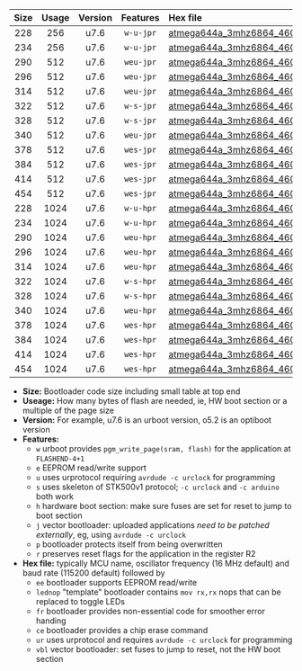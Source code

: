 |Size|Usage|Version|Features|Hex file|
|:-:|:-:|:-:|:-:|:--|
|228|256|u7.6|`w-u-jpr`|[atmega644a_3mhz6864_460800bps_ur_vbl.hex](https://raw.githubusercontent.com/stefanrueger/urboot/main/atmega644a_3mhz6864_460800bps_ur_vbl.hex)|
|234|256|u7.6|`w-u-jpr`|[atmega644a_3mhz6864_460800bps_lednop_ur_vbl.hex](https://raw.githubusercontent.com/stefanrueger/urboot/main/atmega644a_3mhz6864_460800bps_lednop_ur_vbl.hex)|
|290|512|u7.6|`weu-jpr`|[atmega644a_3mhz6864_460800bps_ee_ur_vbl.hex](https://raw.githubusercontent.com/stefanrueger/urboot/main/atmega644a_3mhz6864_460800bps_ee_ur_vbl.hex)|
|296|512|u7.6|`weu-jpr`|[atmega644a_3mhz6864_460800bps_ee_lednop_ur_vbl.hex](https://raw.githubusercontent.com/stefanrueger/urboot/main/atmega644a_3mhz6864_460800bps_ee_lednop_ur_vbl.hex)|
|314|512|u7.6|`weu-jpr`|[atmega644a_3mhz6864_460800bps_ee_lednop_fr_ur_vbl.hex](https://raw.githubusercontent.com/stefanrueger/urboot/main/atmega644a_3mhz6864_460800bps_ee_lednop_fr_ur_vbl.hex)|
|322|512|u7.6|`w-s-jpr`|[atmega644a_3mhz6864_460800bps_vbl.hex](https://raw.githubusercontent.com/stefanrueger/urboot/main/atmega644a_3mhz6864_460800bps_vbl.hex)|
|328|512|u7.6|`w-s-jpr`|[atmega644a_3mhz6864_460800bps_lednop_vbl.hex](https://raw.githubusercontent.com/stefanrueger/urboot/main/atmega644a_3mhz6864_460800bps_lednop_vbl.hex)|
|340|512|u7.6|`weu-jpr`|[atmega644a_3mhz6864_460800bps_ee_lednop_fr_ce_ur_vbl.hex](https://raw.githubusercontent.com/stefanrueger/urboot/main/atmega644a_3mhz6864_460800bps_ee_lednop_fr_ce_ur_vbl.hex)|
|378|512|u7.6|`wes-jpr`|[atmega644a_3mhz6864_460800bps_ee_vbl.hex](https://raw.githubusercontent.com/stefanrueger/urboot/main/atmega644a_3mhz6864_460800bps_ee_vbl.hex)|
|384|512|u7.6|`wes-jpr`|[atmega644a_3mhz6864_460800bps_ee_lednop_vbl.hex](https://raw.githubusercontent.com/stefanrueger/urboot/main/atmega644a_3mhz6864_460800bps_ee_lednop_vbl.hex)|
|414|512|u7.6|`wes-jpr`|[atmega644a_3mhz6864_460800bps_ee_lednop_fr_vbl.hex](https://raw.githubusercontent.com/stefanrueger/urboot/main/atmega644a_3mhz6864_460800bps_ee_lednop_fr_vbl.hex)|
|454|512|u7.6|`wes-jpr`|[atmega644a_3mhz6864_460800bps_ee_lednop_fr_ce_vbl.hex](https://raw.githubusercontent.com/stefanrueger/urboot/main/atmega644a_3mhz6864_460800bps_ee_lednop_fr_ce_vbl.hex)|
|228|1024|u7.6|`w-u-hpr`|[atmega644a_3mhz6864_460800bps_ur.hex](https://raw.githubusercontent.com/stefanrueger/urboot/main/atmega644a_3mhz6864_460800bps_ur.hex)|
|234|1024|u7.6|`w-u-hpr`|[atmega644a_3mhz6864_460800bps_lednop_ur.hex](https://raw.githubusercontent.com/stefanrueger/urboot/main/atmega644a_3mhz6864_460800bps_lednop_ur.hex)|
|290|1024|u7.6|`weu-hpr`|[atmega644a_3mhz6864_460800bps_ee_ur.hex](https://raw.githubusercontent.com/stefanrueger/urboot/main/atmega644a_3mhz6864_460800bps_ee_ur.hex)|
|296|1024|u7.6|`weu-hpr`|[atmega644a_3mhz6864_460800bps_ee_lednop_ur.hex](https://raw.githubusercontent.com/stefanrueger/urboot/main/atmega644a_3mhz6864_460800bps_ee_lednop_ur.hex)|
|314|1024|u7.6|`weu-hpr`|[atmega644a_3mhz6864_460800bps_ee_lednop_fr_ur.hex](https://raw.githubusercontent.com/stefanrueger/urboot/main/atmega644a_3mhz6864_460800bps_ee_lednop_fr_ur.hex)|
|322|1024|u7.6|`w-s-hpr`|[atmega644a_3mhz6864_460800bps.hex](https://raw.githubusercontent.com/stefanrueger/urboot/main/atmega644a_3mhz6864_460800bps.hex)|
|328|1024|u7.6|`w-s-hpr`|[atmega644a_3mhz6864_460800bps_lednop.hex](https://raw.githubusercontent.com/stefanrueger/urboot/main/atmega644a_3mhz6864_460800bps_lednop.hex)|
|340|1024|u7.6|`weu-hpr`|[atmega644a_3mhz6864_460800bps_ee_lednop_fr_ce_ur.hex](https://raw.githubusercontent.com/stefanrueger/urboot/main/atmega644a_3mhz6864_460800bps_ee_lednop_fr_ce_ur.hex)|
|378|1024|u7.6|`wes-hpr`|[atmega644a_3mhz6864_460800bps_ee.hex](https://raw.githubusercontent.com/stefanrueger/urboot/main/atmega644a_3mhz6864_460800bps_ee.hex)|
|384|1024|u7.6|`wes-hpr`|[atmega644a_3mhz6864_460800bps_ee_lednop.hex](https://raw.githubusercontent.com/stefanrueger/urboot/main/atmega644a_3mhz6864_460800bps_ee_lednop.hex)|
|414|1024|u7.6|`wes-hpr`|[atmega644a_3mhz6864_460800bps_ee_lednop_fr.hex](https://raw.githubusercontent.com/stefanrueger/urboot/main/atmega644a_3mhz6864_460800bps_ee_lednop_fr.hex)|
|454|1024|u7.6|`wes-hpr`|[atmega644a_3mhz6864_460800bps_ee_lednop_fr_ce.hex](https://raw.githubusercontent.com/stefanrueger/urboot/main/atmega644a_3mhz6864_460800bps_ee_lednop_fr_ce.hex)|

- **Size:** Bootloader code size including small table at top end
- **Useage:** How many bytes of flash are needed, ie, HW boot section or a multiple of the page size
- **Version:** For example, u7.6 is an urboot version, o5.2 is an optiboot version
- **Features:**
  + `w` urboot provides `pgm_write_page(sram, flash)` for the application at `FLASHEND-4+1`
  + `e` EEPROM read/write support
  + `u` uses urprotocol requiring `avrdude -c urclock` for programming
  + `s` uses skeleton of STK500v1 protocol; `-c urclock` and `-c arduino` both work
  + `h` hardware boot section: make sure fuses are set for reset to jump to boot section
  + `j` vector bootloader: uploaded applications *need to be patched externally*, eg, using `avrdude -c urclock`
  + `p` bootloader protects itself from being overwritten
  + `r` preserves reset flags for the application in the register R2
- **Hex file:** typically MCU name, oscillator frequency (16 MHz default) and baud rate (115200 default) followed by
  + `ee` bootloader supports EEPROM read/write
  + `lednop` "template" bootloader contains `mov rx,rx` nops that can be replaced to toggle LEDs
  + `fr` bootloader provides non-essential code for smoother error handing
  + `ce` bootloader provides a chip erase command
  + `ur` uses urprotocol and requires `avrdude -c urclock` for programming
  + `vbl` vector bootloader: set fuses to jump to reset, not the HW boot section
